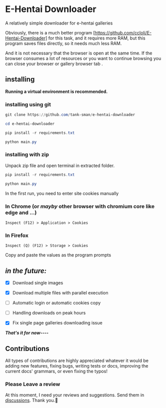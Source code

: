 # E-Hentai Downloader

A relatively simple downloader for e-hentai galleries

Obviously, there is a much better program [https://github.com/ccloli/E-Hentai-Downloader] for this task, and it requires more RAM, but this program saves files directly, so it needs much less RAM.

And it is not necessary that the browser is open at the same time. If the browser consumes a lot of resources or you want to continue browsing you can close your browser or gallery browser tab .

## installing

**Running a virtual environment is recommended.**

### installing using git

``` ps1
git clone https://github.com/tank-sman/e-hentai-downloader

cd e-hentai-downloader

pip install -r requirements.txt

python main.py
```

### installing with zip

Unpack zip file and open terminal in extracted folder.

``` ps1
pip install -r requirements.txt

python main.py
```

In the first run, you need to enter site cookies manually

### In Chrome (or _mayby_ other browser with chromium core like edge and ...)

``` Inspect (F12) > Application > Cookies ```

### In Firefox

``` Inspect (Q) (F12) > Storage > Cookies ```

Copy and paste the values as the program prompts

## ***in the future:***

- [x] Download single images

- [x] Download multiple files with parallel execution

- [ ] Automatic login or automatic cookies copy

- [ ] Handling downloads on peak hours

- [x] Fix single page galleries downloading issue

***That's it for now----***

## Contributions

All types of contributions are highly appreciated whatever it would be adding new features, fixing bugs, writing tests or docs, improving the current docs' grammars, or even fixing the typos!

### Please Leave a review

At this moment, I need your reviews and suggestions. Send them in [discussions](github.com/tank-sman/e-hentai-downloader/discussions). Thank you.💖
